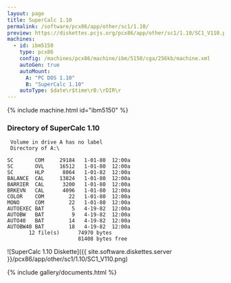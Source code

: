 ```yaml
---
layout: page
title: SuperCalc 1.10
permalink: /software/pcx86/app/other/sc1/1.10/
preview: https://diskettes.pcjs.org/pcx86/app/other/sc1/1.10/SC1_V110.png
machines:
  - id: ibm5150
    type: pcx86
    config: /machines/pcx86/machine/ibm/5150/cga/256kb/machine.xml
    autoGen: true
    autoMount:
      A: "PC DOS 1.10"
      B: "SuperCalc 1.10"
    autoType: $date\r$time\rB:\rDIR\r
---
```


{% include machine.html id="ibm5150" %}

### Directory of SuperCalc 1.10

     Volume in drive A has no label
     Directory of A:\

    SC       COM     29184   1-01-80  12:00a
    SC       OVL     16512   1-01-80  12:00a
    SC       HLP      8064   1-01-82  12:00a
    BALANCE  CAL     13824   1-01-80  12:00a
    BARRIER  CAL      3200   1-01-80  12:00a
    BRKEVN   CAL      4096   1-01-80  12:00a
    COLOR    COM        22   1-01-80  12:00a
    MONO     COM        22   1-01-80  12:00a
    AUTOEXEC BAT         5   4-19-82  12:00a
    AUTOBW   BAT         9   4-19-82  12:00a
    AUTO40   BAT        14   4-19-82  12:00a
    AUTOBW40 BAT        18   4-19-82  12:00a
           12 file(s)      74970 bytes
                           81408 bytes free

![SuperCalc 1.10 Diskette]({{ site.software.diskettes.server }}/pcx86/app/other/sc1/1.10/SC1_V110.png)

{% include gallery/documents.html %}

